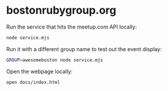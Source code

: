 # bostonrubygroup.org

Run the service that hits the meetup.com API locally:

```sh
node service.mjs
```

Run it with a different group name to test out the event display:

```sh
GROUP=awesomeboston node service.mjs
```

Open the webpage locally:

```sh
open docs/index.html
```
